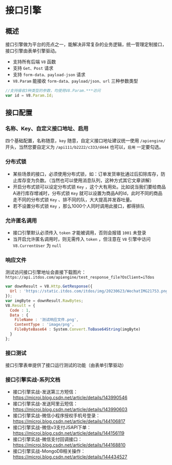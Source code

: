 # 接口引擎

## 概述
接口引擎做为平台的亮点之一，能解决非常复杂的业务逻辑，统一管理定制接口，接口引擎由表单引擎驱动。

- 支持所有后端 `V8` 函数
- 支持 `Get、Post` 请求
- 支持 `form-data、payload-json` 请求
- `V8.Param` 能接收 `form-data、payload/json、url` 三种参数类型

```js
//支持接收3种类型的参数，均使用V8.Param.***访问
var id = V8.Param.Id;
```

## 接口配置

### 名称、Key、自定义接口地址、启用
四个基础配置，名称随意，`key` 随意，自定义接口地址建议统一使用 `/apiengine/` 开头，当然您要自定义为 `/api111/b2222/c333/d444` 也可以，`启用` 一定要勾选。

### 分布式锁

- 某些场景的接口，必须使用分布式锁，如：订单发货审批通过后扣除库存，防止库存变为负数。（当然也可以使用消息队列，这种方式其它文章讲解）
- 开启分布式锁可以设定分布式锁 `Key` ，这个大有用处。比如说当我们要给商品A进行库存增减时，分布式锁 `Key` 就可以设置为商品A的Id，此时不同的商品走不同的分布式锁 `Key` 、排不同的队，大大提高并发吞吐量。
- 若不设置分布式锁 `Key` ，那么1000个人同时调用此接口，都得排队
 
### 允许匿名调用

- 接口引擎默认必须传入 `token` 才能被调用，否则会报错 `1001` 未登录
- 当开启允许匿名调用时，则无需传入 `token` ，但注意在 `V8` 引擎中访问 `V8.CurrentUser` 为 `null` 

### 响应文件

测试访问接口引擎地址会直接下载图片：`https://api.itdos.com/apiengine/test_response_file?OsClient=iTdos`

```js
var downResult = V8.Http.GetResponse({
  Url : 'https://static.itdos.com/itdos/img/20230623/WechatIMG21753.png'
});
var imgByte = downResult.RawBytes;
V8.Result = {
  Code : 1,
  Data : {
    FileName : '测试响应文件.png',
    ContentType : 'image/png',
    FileByteBase64 : System.Convert.ToBase64String(imgByte)
  }
};

```

### 接口测试
接口引擎表单提供了接口运行测试的功能（由表单引擎驱动）

### 接口引擎实战-系列文档

- 接口引擎实战-发送第三方短信：https://microi.blog.csdn.net/article/details/143990546
- 接口引擎实战-发送阿里云短信：https://microi.blog.csdn.net/article/details/143990603
- 接口引擎实战-微信小程序授权手机号登录：https://microi.blog.csdn.net/article/details/144106817
- 接口引擎实战-微信v3支付JSAPI下单：https://microi.blog.csdn.net/article/details/144156119
- 接口引擎实战-微信支付回调接口：https://microi.blog.csdn.net/article/details/144168810
- 接口引擎实战-MongoDB相关操作：https://microi.blog.csdn.net/article/details/144434527
 